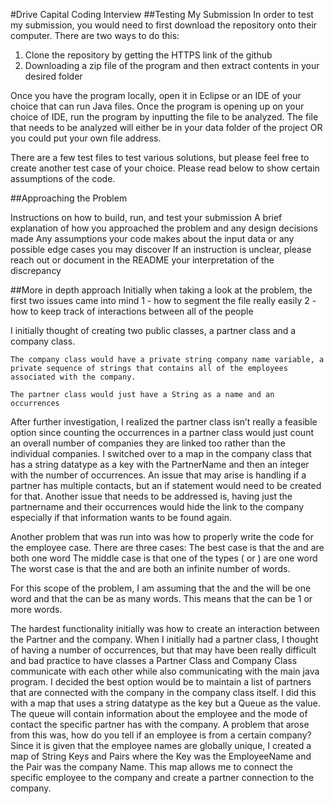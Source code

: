 #Drive Capital Coding Interview
##Testing My Submission
In order to test my submission, you would need to first download the repository onto their computer. There are two ways to do this:
1) Clone the repository by getting the HTTPS link of the github
2) Downloading a zip file of the program and then extract contents in your desired folder

Once you have the program locally, open it in Eclipse or an IDE of your choice that can run Java files. Once the program is opening up on your choice of IDE,
run the program by inputting the file to be analyzed. The file that needs to be analyzed will either be in your data folder of the project OR you could put your own file address.

There are a few test files to test various solutions, but please feel free to create another test case of your choice. Please read below to show certain assumptions of the code.

##Approaching the Problem

Instructions on how to build, run, and test your submission
A brief explanation of how you approached the problem and any design decisions made
Any assumptions your code makes about the input data or any possible edge cases you may discover
If an instruction is unclear, please reach out or document in the README your interpretation of the discrepancy


##More in depth approach
Initially when taking a look at the problem, the first two issues came into mind
1 - how to segment the file really easily
2 - how to keep track of interactions between all of the people

I initially thought of creating two public classes, a partner class and a company class.

	The company class would have a private string company name variable, a private sequence of strings that contains all of the employees associated with the company.

	The partner class would just have a String as a name and an occurrences

After further investigation, I realized the partner class isn’t really a feasible option since counting the occurrences in a partner class would just count an overall number of companies they are linked too rather than the individual companies. I switched over to a map in the company class that has a string datatype as a key with the PartnerName and then an integer with the number of occurrences. An issue that may arise is handling if a partner has multiple contacts, but an if statement would need to be created for that. Another issue that needs to be addressed is, having just the partnername and their occurrences would hide the link to the company especially if that information wants to be found again.


Another problem that was run into was how to properly write the code for the employee case. There are three cases:
The best case is that the <employeeName> and <companyName> are both one word
The middle case is that one of the types (<employeeName> or <companyName>) are one word
The worst case is that the <employeeName> and <companyName> are both an infinite number of words.

For this scope of the problem, I am assuming that the <employeeName>  and the <partnerName> will be one word and that the <companyName> can be as many words. This means that the <companyName> can be 1 or more words. 

The hardest functionality initially was how to create an interaction between the Partner and the company. When I initially had a partner class, I thought of having a number of occurrences, but that may have been really difficult and bad practice to have classes a Partner Class and Company Class communicate with each other while also communicating with the main java program. I decided the best option would be to maintain a list of partners that are connected with the company in the company class itself. I did this with a map that uses a string datatype as the key but a Queue<String> as the value. The queue will contain information about the employee and the mode of contact the specific partner has with the company. A problem that arose from this was, how do you tell if an employee is from a certain company? Since it is given that the employee names are globally unique, I created a map of String Keys and Pairs where the Key was the EmployeeName and the Pair was the company Name. This map allows me to connect the specific employee to the company and create a partner connection to the company.
